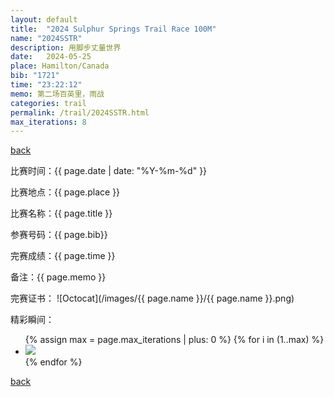```yaml
---
layout: default
title:  "2024 Sulphur Springs Trail Race 100M"
name: "2024SSTR"
description: 用脚步丈量世界
date:   2024-05-25
place: Hamilton/Canada
bib: "1721"
time: "23:22:12"
memo: 第二场百英里，雨战
categories: trail
permalink: /trail/2024SSTR.html
max_iterations: 8
---
```

[back](/trail)

比赛时间：{{ page.date | date: "%Y-%m-%d" }}

比赛地点：{{ page.place }}

比赛名称：{{ page.title }}

参赛号码：{{ page.bib}}

完赛成绩：{{ page.time }}

备注：{{ page.memo }}

完赛证书：
![Octocat](/images/{{ page.name }}/{{ page.name }}.png)

精彩瞬间：
<ul>
{% assign max = page.max_iterations | plus: 0 %}
{% for i in (1..max) %}
    <li><img src="/images/{{ page.name }}/{{ page.name }}-{{ i }}.jpeg"></li>
{% endfor %}
</ul>

[back](/trail)
